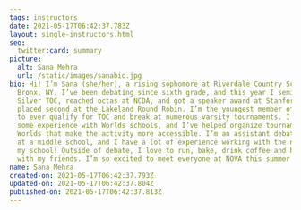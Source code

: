 ```yaml
---
tags: instructors
date: 2021-05-17T06:42:37.783Z
layout: single-instructors.html
seo:
  twitter:card: summary
picture:
  alt: Sana Mehra
  url: /static/images/sanabio.jpg
bio: Hi! I’m Sana (she/her), a rising sophomore at Riverdale Country School in
  Bronx, NY. I’ve been debating since sixth grade, and this year I semifinaled
  Silver TOC, reached octas at NCDA, and got a speaker award at Stanford. I also
  placed second at the Lakeland Round Robin. I’m the youngest member of my team
  to ever qualify for TOC and break at numerous varsity tournaments. I also have
  some experience with Worlds schools, and I’ve helped organize tournaments for
  Worlds that make the activity more accessible. I’m an assistant debate coach
  at a middle school, and I have a lot of experience working with the novices at
  my school! Outside of debate, I love to run, bake, drink coffee and hang out
  with my friends. I’m so excited to meet everyone at NOVA this summer!
name: Sana Mehra
created-on: 2021-05-17T06:42:37.793Z
updated-on: 2021-05-17T06:42:37.804Z
published-on: 2021-05-17T06:42:37.813Z
---
```

